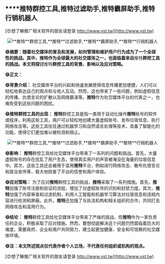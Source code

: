 ## ****推特**群控工具,**推特**过滤助手,**推特**霸屏助手,**推特**行销机器人**

[😍想了解推广相关软件的朋友请登录 http://www.vst.tw](http://www.vst.tw)

 <center><img src="https://vst.tw/MP4/tuiguang/png/0.png" alt="**推特**群控工具,**推特**过滤助手,**推特**霸屏助手,**推特**行销机器人"></center>

**😄摘要：随着社交媒体的普及和发展，如何管理和维护用户行为成为了一个全球性的挑战。其中，**推特**作为全球最大的社交媒体之一，也面临着来自**推特**群控工具的挑战。本文将探讨**推特**群控工具的背景、影响以及应对策略。**

**😄正文：**

**😄背景介绍：**
社交媒体平台的兴起和快速发展使得信息传播更加便捷，人们可以轻松地表达自己的观点和与他人互动。然而，这也带来了一些问题，例如虚假信息的传播、仇恨言论的扩散以及网络霸凌等。**推特**作为社交媒体平台的代表之一，也难免受到这些问题的困扰。

**😄**推特**群控工具的出现：**
**推特**群控工具是指一类用于自动化操作**推特**账号的软件或程序，利用这些工具，用户可以轻松地创建大量虚假账号、发布垃圾信息、执行网络攻击等。这些工具往往通过机器学习和自然语言处理等技术，具备了智能化的功能，使得它们更加难以被检测和阻止。

 <center><img src="https://vst.tw/MP4/tuiguang/png/6.png" alt="**推特**群控工具,**推特**过滤助手,**推特**霸屏助手,**推特**行销机器人"></center>

**😄影响：**
**推特**群控工具给社交媒体平台带来了一系列的问题和挑战。首先，大量虚假账号的存在扰乱了用户生态，使得真实用户的声音被淹没在海量的垃圾信息中。其次，这些工具还会被用于滥用**推特**平台，例如进行网络攻击、散布仇恨言论和政治宣传等，极大地损害了平台的信誉和用户体验。

**😄应对策略：**
为了应对**推特**群控工具的挑战，**推特**采取了一系列措施。首先，**推特**加强了账号注册和验证的流程，增加了对虚假账号的识别和封禁力度。其次，**推特**加强了内容审查和过滤机制，利用人工智能和机器学习算法对垃圾信息和违规内容进行检测和屏蔽。此外，**推特**还加强了与执法机构和相关组织的合作，共同打击网络攻击和滥用行为。

**😄结论：**
**推特**群控工具给社交媒体平台带来了严峻的挑战，但**推特**作为一家负责任的企业，积极采取了应对措施。然而，要想彻底解决这个问题仍然面临着巨大的难度，需要政府、企业和用户共同努力，建立起更加健康、安全和可信赖的社交媒体环境。

**😄注：本文所述观点仅代表作者个人立场，不代表任何组织或机构的观点。**

[😍想了解推广相关软件的朋友请登录 http://www.vst.tw](http://www.vst.tw)



